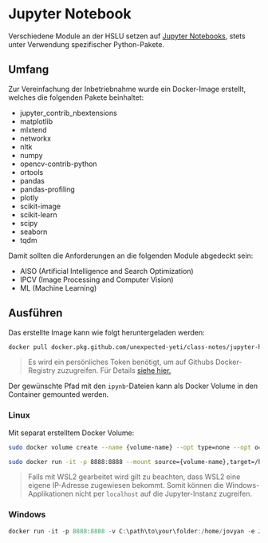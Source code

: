 # Jupyter Notebook

Verschiedene Module an der HSLU setzen auf [Jupyter Notebooks](https://jupyter.org), stets unter Verwendung spezifischer Python-Pakete.

## Umfang

Zur Vereinfachung der Inbetriebnahme wurde ein Docker-Image erstellt, welches die folgenden Pakete beinhaltet:

- jupyter_contrib_nbextensions
- matplotlib 
- mlxtend 
- networkx
- nltk 
- numpy 
- opencv-contrib-python
- ortools
- pandas 
- pandas-profiling 
- plotly 
- scikit-image 
- scikit-learn 
- scipy 
- seaborn 
- tqdm

Damit sollten die Anforderungen an die folgenden Module abgedeckt sein:

- AISO (Artificial Intelligence and Search Optimization)
- IPCV (Image Processing and Computer Vision)
- ML (Machine Learning)

## Ausführen

Das erstellte Image kann wie folgt heruntergeladen werden:

```sh
docker pull docker.pkg.github.com/unexpected-yeti/class-notes/jupyter-hslu:1.0.1
```
> Es wird ein persönliches Token benötigt, um auf Githubs Docker-Registry zuzugreifen. 
Für Details [siehe hier.](https://help.github.com/en/packages/using-github-packages-with-your-projects-ecosystem/configuring-docker-for-use-with-github-packages)

Der gewünschte Pfad mit den `ipynb`-Dateien kann als Docker Volume in den Container gemounted werden.

### Linux

Mit separat erstelltem Docker Volume:

```sh
sudo docker volume create --name {volume-name} --opt type=none --opt o=bind --opt device=/path/to/your/folder

sudo docker run -it -p 8888:8888 --mount source={volume-name},target=/home/jovyan -e JUPYTER_RUNTIME_DIR=/tmp/runtime docker.pkg.github.com/unexpected-yeti/class-notes/jupyter-hslu:1.0.1
```

> Falls mit WSL2 gearbeitet wird gilt zu beachten, dass WSL2 eine eigene IP-Adresse zugewiesen bekommt. Somit können die Windows-Applikationen nicht per `localhost` auf die Jupyter-Instanz zugreifen.

### Windows

```ps1
docker run -it -p 8888:8888 -v C:\path\to\your\folder:/home/jovyan -e JUPYTER_RUNTIME_DIR=/tmp/runtime docker.pkg.github.com/unexpected-yeti/class-notes/jupyter-hslu:1.0.1
```
